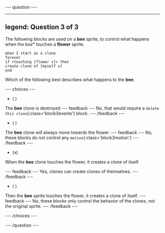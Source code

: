 
--- question ---

---
legend: Question 3 of 3
---
The following blocks are used on a **bee** sprite, to control what happens when the *bee** touches a **flower** sprite.

```blocks3
when I start as a clone
forever
if <touching [flower v]> then
create clone of [myself v]
end
```
Which of the following best describes what happens to the **bee**.

--- choices ---

- ( )

The **bee** clone is destroyed --- feedback --- No, that would require a `delete this clone`{:class='block3events'} block. --- /feedback ---

- ( )

The **bee** clone will always move towards the flower. --- feedback --- No, these blocks do not control any `motion`{:class='block3motion'}
  --- /feedback ---

- (x)

When the **bee** clone touches the flower, it creates a clone of itself.

  --- feedback --- Yes, clones can create clones of themselves. --- /feedback ---

- ( )

Then the **bee** sprite touches the flower, it creates a clone of itself. --- feedback --- No, these blocks only control the behavior of the clones, not the original sprite. --- /feedback ---

--- /choices ---

--- /question ---
